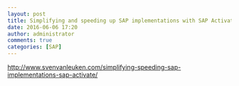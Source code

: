 ```yaml
---
layout: post
title: Simplifying and speeding up SAP implementations with SAP Activate
date: 2016-06-06 17:20
author: administrator
comments: true
categories: [SAP]
---
```

<a href="http://www.svenvanleuken.com/simplifying-speeding-sap-implementations-sap-activate/">http://www.svenvanleuken.com/simplifying-speeding-sap-implementations-sap-activate/</a>
